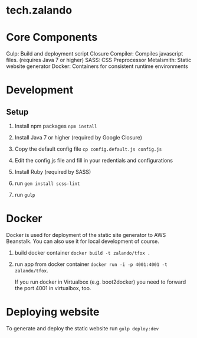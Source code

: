 # tech.zalando

# Core Components

Gulp: Build and deployment script
Closure Compiler: Compiles javascript files. (requires Java 7 or higher)
SASS: CSS Preprocessor
Metalsmith: Static website generator
Docker: Containers for consistent runtime environments

# Development

## Setup

1. Install npm packages `npm install`

2. Install Java 7 or higher (required by Google Closure)

3. Copy the default config file `cp config.default.js config.js`

4. Edit the config.js file and fill in your redentials and configurations

5. Install Ruby (required by SASS)

6. run `gem install scss-lint`

7. run `gulp`

# Docker

Docker is used for deployment of the static site generator to AWS Beanstalk. You
can also use it for local development of course.

1. build docker container `docker build -t zalando/tfox .`
2. run app from docker container `docker run -i -p 4001:4001 -t zalando/tfox`.

   If you run docker in Virtualbox (e.g. boot2docker) you need to forward the
   port 4001 in virtualbox, too.

# Deploying website

To generate and deploy the static website run `gulp deploy:dev`
